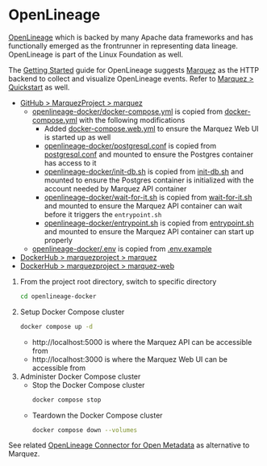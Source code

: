 # OpenLineage

[OpenLineage](https://openlineage.io/) which is backed by many Apache data frameworks and has functionally emerged as the frontrunner in representing data lineage. OpenLineage is part of the Linux Foundation as well.

The [Getting Started](https://openlineage.io/getting-started) guide for OpenLineage suggests [Marquez](https://marquezproject.ai/) as the HTTP backend to collect and visualize OpenLineage events. Refer to [Marquez > Quickstart](https://marquezproject.ai/docs/quickstart/) as well.
* [GitHub > MarquezProject > marquez](https://github.com/MarquezProject/marquez)
  * [openlineage-docker/docker-compose.yml](../../openlineage-docker/docker-compose.yml) is copied from [docker-compose.yml](https://github.com/MarquezProject/marquez/blob/main/docker-compose.yml) with the following modifications
    * Added [docker-compose.web.yml](https://github.com/MarquezProject/marquez/blob/main/docker-compose.web.yml) to ensure the Marquez Web UI is started up as well
    * [openlineage-docker/postgresql.conf](../../openlineage-docker/postgresql.conf) is copied from [postgresql.conf](https://github.com/MarquezProject/marquez/blob/main/docker/postgresql.conf) and mounted to ensure the Postgres container has access to it
    * [openlineage-docker/init-db.sh](../../openlineage-docker/init-db.sh) is copied from [init-db.sh](https://github.com/MarquezProject/marquez/blob/main/docker/init-db.sh) and mounted to ensure the Postgres container is initialized with the account needed by Marquez API container
    * [openlineage-docker/wait-for-it.sh](../../openlineage-docker/wait-for-it.sh) is copied from [wait-for-it.sh](https://github.com/MarquezProject/marquez/blob/main/docker/wait-for-it.sh) and mounted to ensure the Marquez API container can wait before it triggers the `entrypoint.sh`
    * [openlineage-docker/entrypoint.sh](../../openlineage-docker/entrypoint.sh) is copied from [entrypoint.sh](https://github.com/MarquezProject/marquez/blob/main/docker/entrypoint.sh) and mounted to ensure the Marquez API container can start up properly
  * [openlineage-docker/.env](../../openlineage-docker/.env) is copied from [.env.example](https://github.com/MarquezProject/marquez/blob/main/.env.example)
* [DockerHub > marquezproject > marquez](https://hub.docker.com/r/marquezproject/marquez)
* [DockerHub > marquezproject > marquez-web](https://hub.docker.com/r/marquezproject/marquez-web)

1. From the project root directory, switch to specific directory
    ```bash
    cd openlineage-docker
    ```
2. Setup Docker Compose cluster
    ```bash
    docker compose up -d
    ```
   * http://localhost:5000 is where the Marquez API can be accessible from
   * http://localhost:3000 is where the Marquez Web UI can be accessible from
3. Administer Docker Compose cluster
   * Stop the Docker Compose cluster
       ```bash
       docker compose stop
       ```
   * Teardown the Docker Compose cluster
       ```bash
       docker compose down --volumes
       ```

See related [OpenLineage Connector for Open Metadata](../openmetadata/README.md#openlineage-connector) as alternative to Marquez.
